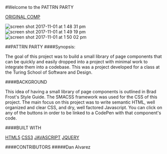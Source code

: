 #Welcome to the PATTRN PARTY

[ORIGINAL COMP](http://frontend.turing.io/projects/pattrn-party.html)

![screen shot 2017-11-01 at 1 48 31 pm](https://user-images.githubusercontent.com/26985984/32294407-b7b0355e-bf0b-11e7-8497-f2b7fc6d6f0a.png)
![screen shot 2017-11-01 at 1 49 19 pm](https://user-images.githubusercontent.com/26985984/32294428-ca7ab9b6-bf0b-11e7-91cf-a7452ec8c6cf.png)
![screen shot 2017-11-01 at 1 50 02 pm](https://user-images.githubusercontent.com/26985984/32294442-d4a261a0-bf0b-11e7-8544-1b2c54392dcb.png)

##PATTRN PARTY
####Synopsis:

The goal of this project was to build a small library of page components that can be quickly and easily dropped into a project with minimal work to integrate them into a codebase. This was a project developed for a class at the Turing School of Software and Design.

####BACKGROUND

This idea of having a small library of page components is outlined in Brad Frost's Style Guide. The SMACSS framework was used for the CSS of this project. The main focus on this project was to write semantic HTML, well organized and clear CSS, and dry, well factored Javascript. You can click on any of the buttons in order to be linked to a CodePen with that component's code.

####BUILT WITH

[HTML5](https://developer.mozilla.org/en-US/docs/Web/Guide/HTML/HTML5)
[CSS3](https://developer.mozilla.org/en-US/docs/Web/CSS/CSS3)
[JAVASCRIPT](https://developer.mozilla.org/en-US/docs/Web/JavaScript)
[JQUERY](https://developer.mozilla.org/en-US/docs/Glossary/jQuery)

####CONTRIBUTORS
#####Dan Alvarez
